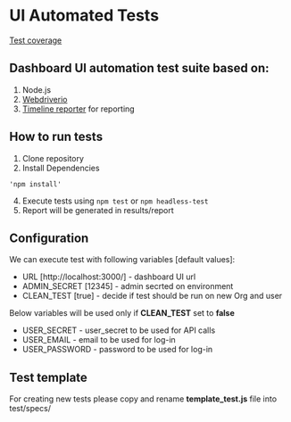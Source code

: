 # UI Automated Tests

[Test coverage](coverage.md)

## Dashboard UI automation test suite based on:

1. Node.js
2. [Webdriverio](https://webdriver.io/)
3. [Timeline reporter](https://github.com/QualityOps/wdio-timeline-reporter) for reporting

## How to run tests
1. Clone repository
2. Install Dependencies
```
'npm install'
```
4. Execute tests using ```npm test``` or ```npm headless-test```
5. Report will be generated in results/report

## Configuration
We can execute test with following variables [default values]:
- URL [http://localhost:3000/] - dashboard UI url
- ADMIN_SECRET [12345] - admin secrted on environment
- CLEAN_TEST [true] - decide if test should be run on new Org and user

Below variables will be used only if __CLEAN_TEST__ set to **false**
- USER_SECRET - user_secret to be used for API calls
- USER_EMAIL - email to be used for log-in
- USER_PASSWORD - password to be used for log-in

## Test template
For creating new tests please copy and rename **template_test.js** file into test/specs/
